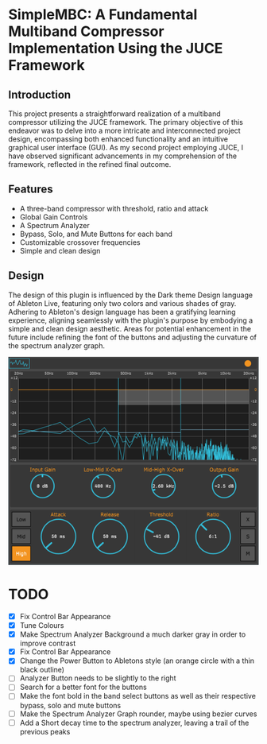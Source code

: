 # SimpleMBC: A Fundamental Multiband Compressor Implementation Using the JUCE Framework

## Introduction

This project presents a straightforward realization of a multiband compressor utilizing the JUCE framework. The primary objective of this endeavor was to delve into a more intricate and interconnected project design, encompassing both enhanced functionality and an intuitive graphical user interface (GUI). As my second project employing JUCE, I have observed significant advancements in my comprehension of the framework, reflected in the refined final outcome.

## Features

- A three-band compressor with threshold, ratio and attack
- Global Gain Controls
- A Spectrum Analyzer
- Bypass, Solo, and Mute Buttons for each band
- Customizable crossover frequencies
- Simple and clean design

## Design

The design of this plugin is influenced by the Dark theme Design language of Ableton Live, featuring only two colors and various shades of gray. Adhering to Ableton's design language has been a gratifying learning experience, aligning seamlessly with the plugin's purpose by embodying a simple and clean design aesthetic. Areas for potential enhancement in the future include refining the font of the buttons and adjusting the curvature of the spectrum analyzer graph.

![First Version Prototype](https://github.com/lucasverdelho/SimpleMBC/blob/main/Img/Version4.png)

# TODO

- [x] Fix Control Bar Appearance
- [x] Tune Colours
- [x] Make Spectrum Analyzer Background a much darker gray in order to improve contrast
- [x] Fix Control Bar Appearance
- [x] Change the Power Button to Abletons style (an orange circle with a thin black outline)
- [ ] Analyzer Button needs to be slightly to the right
- [ ] Search for a better font for the buttons
- [ ] Make the font bold in the band select buttons as well as their respective bypass, solo and mute buttons
- [ ] Make the Spectrum Analyzer Graph rounder, maybe using bezier curves
- [ ] Add a Short decay time to the spectrum analyzer, leaving a trail of the previous peaks
